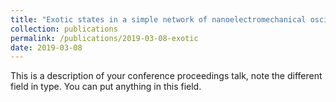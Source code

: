 ```yaml
---
title: "Exotic states in a simple network of nanoelectromechanical oscillators"
collection: publications
permalink: /publications/2019-03-08-exotic
date: 2019-03-08
---
```


This is a description of your conference proceedings talk, note the different field in type. You can put anything in this field.
